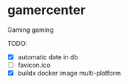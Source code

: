 # gamercenter
Gaming gaming

TODO:
- [x] automatic date in db
- [ ] favicon.ico
- [x] buildx docker image multi-platform
